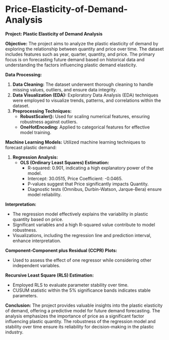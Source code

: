 # Price-Elasticity-of-Demand-Analysis

**Project: Plastic Elasticity of Demand Analysis**

**Objective:**
The project aims to analyze the plastic elasticity of demand by exploring the relationship between quantity and price over time. The dataset includes features such as year, quarter, quantity, and price. The primary focus is on forecasting future demand based on historical data and understanding the factors influencing plastic demand elasticity.

**Data Processing:**
1. **Data Cleaning:** The dataset underwent thorough cleaning to handle missing values, outliers, and ensure data integrity.
2. **Data Visualization (EDA):** Exploratory Data Analysis (EDA) techniques were employed to visualize trends, patterns, and correlations within the dataset.
3. **Preprocessing Techniques:**
   - **RobustScaler():** Used for scaling numerical features, ensuring robustness against outliers.
   - **OneHotEncoding:** Applied to categorical features for effective model training.

**Machine Learning Models:**
Utilized machine learning techniques to forecast plastic demand:
1. **Regression Analysis:**
   - **OLS (Ordinary Least Squares) Estimation:**
     - R-squared: 0.901, indicating a high explanatory power of the model.
     - Intercept: 30.0515, Price Coefficient: -0.0465.
     - P-values suggest that Price significantly impacts Quantity.
     - Diagnostic tests (Omnibus, Durbin-Watson, Jarque-Bera) ensure model reliability.

**Interpretation:**
- The regression model effectively explains the variability in plastic quantity based on price.
- Significant variables and a high R-squared value contribute to model robustness.
- Visualizations, including the regression line and prediction interval, enhance interpretation.

**Component-Component plus Residual (CCPR) Plots:**
- Used to assess the effect of one regressor while considering other independent variables.

**Recursive Least Square (RLS) Estimation:**
- Employed RLS to evaluate parameter stability over time.
- CUSUM statistic within the 5% significance bands indicates stable parameters.

**Conclusion:**
The project provides valuable insights into the plastic elasticity of demand, offering a predictive model for future demand forecasting. The analysis emphasizes the importance of price as a significant factor influencing plastic quantity. The robustness of the regression model and stability over time ensure its reliability for decision-making in the plastic industry.
